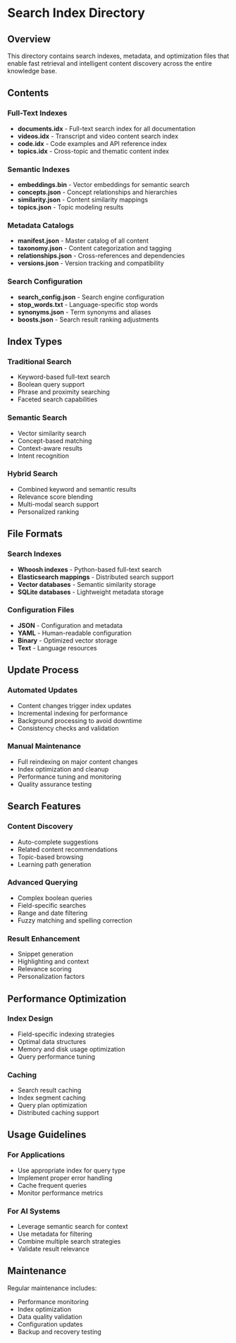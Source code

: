 # Search Index Directory

## Overview

This directory contains search indexes, metadata, and optimization files that
enable fast retrieval and intelligent content discovery across the entire
knowledge base.

## Contents

### Full-Text Indexes

- **documents.idx** - Full-text search index for all documentation
- **videos.idx** - Transcript and video content search index
- **code.idx** - Code examples and API reference index
- **topics.idx** - Cross-topic and thematic content index

### Semantic Indexes

- **embeddings.bin** - Vector embeddings for semantic search
- **concepts.json** - Concept relationships and hierarchies
- **similarity.json** - Content similarity mappings
- **topics.json** - Topic modeling results

### Metadata Catalogs

- **manifest.json** - Master catalog of all content
- **taxonomy.json** - Content categorization and tagging
- **relationships.json** - Cross-references and dependencies
- **versions.json** - Version tracking and compatibility

### Search Configuration

- **search_config.json** - Search engine configuration
- **stop_words.txt** - Language-specific stop words
- **synonyms.json** - Term synonyms and aliases
- **boosts.json** - Search result ranking adjustments

## Index Types

### Traditional Search

- Keyword-based full-text search
- Boolean query support
- Phrase and proximity searching
- Faceted search capabilities

### Semantic Search

- Vector similarity search
- Concept-based matching
- Context-aware results
- Intent recognition

### Hybrid Search

- Combined keyword and semantic results
- Relevance score blending
- Multi-modal search support
- Personalized ranking

## File Formats

### Search Indexes

- **Whoosh indexes** - Python-based full-text search
- **Elasticsearch mappings** - Distributed search support
- **Vector databases** - Semantic similarity storage
- **SQLite databases** - Lightweight metadata storage

### Configuration Files

- **JSON** - Configuration and metadata
- **YAML** - Human-readable configuration
- **Binary** - Optimized vector storage
- **Text** - Language resources

## Update Process

### Automated Updates

- Content changes trigger index updates
- Incremental indexing for performance
- Background processing to avoid downtime
- Consistency checks and validation

### Manual Maintenance

- Full reindexing on major content changes
- Index optimization and cleanup
- Performance tuning and monitoring
- Quality assurance testing

## Search Features

### Content Discovery

- Auto-complete suggestions
- Related content recommendations
- Topic-based browsing
- Learning path generation

### Advanced Querying

- Complex boolean queries
- Field-specific searches
- Range and date filtering
- Fuzzy matching and spelling correction

### Result Enhancement

- Snippet generation
- Highlighting and context
- Relevance scoring
- Personalization factors

## Performance Optimization

### Index Design

- Field-specific indexing strategies
- Optimal data structures
- Memory and disk usage optimization
- Query performance tuning

### Caching

- Search result caching
- Index segment caching
- Query plan optimization
- Distributed caching support

## Usage Guidelines

### For Applications

- Use appropriate index for query type
- Implement proper error handling
- Cache frequent queries
- Monitor performance metrics

### For AI Systems

- Leverage semantic search for context
- Use metadata for filtering
- Combine multiple search strategies
- Validate result relevance

## Maintenance

Regular maintenance includes:

- Performance monitoring
- Index optimization
- Data quality validation
- Configuration updates
- Backup and recovery testing
